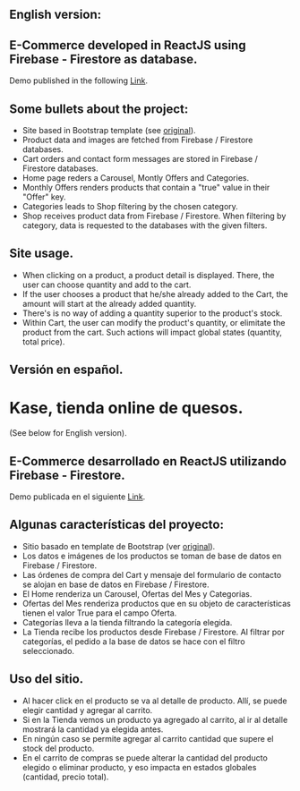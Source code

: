 ## English version:

## E-Commerce developed in ReactJS using Firebase - Firestore as database.

Demo published in the following [Link](https://diegoignaciocid.github.io/).



## Some  bullets about the project:

* Site based in Bootstrap template (see [original](https://technext.github.io/zay-shop/)). 
* Product data and images are fetched from Firebase / Firestore databases.
* Cart orders and contact form messages are stored in Firebase / Firestore databases.
* Home page reders a Carousel, Montly Offers and Categories.
* Monthly Offers renders products that contain a "true" value in their "Offer" key.
* Categories leads to Shop filtering by the chosen category.
* Shop receives product data from Firebase / Firestore. When filtering by category, data is requested to the databases with the given filters.

## Site usage.

* When clicking on a product, a product detail is displayed. There, the user can choose quantity and add to the cart.
* If the user chooses a product that he/she already added to the Cart, the amount will start at the already added quantity. 
* There's is no way of adding a quantity superior to the product's stock.
* Within Cart, the user can modify the product's quantity, or elimitate the product from the cart. Such actions will impact global states (quantity, total price). 


## Versión en español.

# Kase, tienda online de quesos.

(See below for English version).


## E-Commerce desarrollado en ReactJS utilizando Firebase - Firestore.

Demo publicada en el siguiente [Link](https://diegoignaciocid.github.io/).



## Algunas características del proyecto:

* Sitio basado en template de Bootstrap (ver [original](https://technext.github.io/zay-shop/)).  
* Los datos e imágenes de los productos se toman de base de datos en Firebase / Firestore.
* Las órdenes de compra del Cart y mensaje del formulario de contacto se alojan en base de datos en Firebase / Firestore.
* El Home renderiza un Carousel, Ofertas del Mes y Categorias. 
* Ofertas del Mes renderiza productos que en su objeto de características tienen el valor True para el campo Oferta.
* Categorías lleva a la tienda filtrando la categoría elegida.
* La Tienda recibe los productos desde Firebase / Firestore. Al filtrar por categorías, el pedido a la base de datos se hace con el filtro seleccionado.

## Uso del sitio.

* Al hacer click en el producto se va al detalle de producto. Allí, se puede elegir cantidad y agregar al carrito.
* Si en la Tienda vemos un producto ya agregado al carrito, al ir al detalle mostrará la cantidad ya elegida antes.
* En ningún caso se permite agregar al carrito cantidad que supere el stock del producto.
* En el carrito de compras se puede alterar la cantidad del producto elegido o eliminar producto, y eso impacta en estados globales (cantidad, precio total).  


